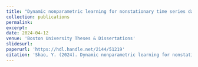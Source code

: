 ```yaml
---
title: "Dynamic nonparametric learning for nonstationary time series data"
collection: publications
permalink: 
excerpt: 
date: 2024-04-12
venue: 'Boston University Theses & Dissertations'
slidesurl: 
paperurl: 'https://hdl.handle.net/2144/51219'
citation: 'Shao, Y. (2024). Dynamic nonparametric learning for nonstationary time series data.'
---
```

